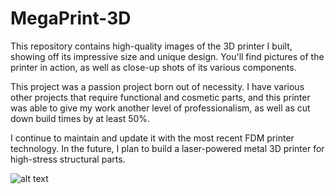 # MegaPrint-3D
This repository contains high-quality images of the 3D printer I built, showing off its impressive size and unique design. You'll find pictures of the printer in action, as well as close-up shots of its various components.

This project was a passion project born out of necessity. I have various other projects that require functional and cosmetic parts, and this printer was able to give my work another level of professionalism, as well as cut down build times by at least 50%.

I continue to maintain and update it with the most recent FDM printer technology. In the future, I plan to build a laser-powered metal 3D printer for high-stress structural parts.


![alt text](https://i.imgur.com/UQZfqiRh.jpg)
